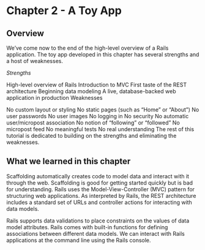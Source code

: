 Chapter 2 - A Toy App
=========

## Overview
We’ve come now to the end of the high-level overview of a Rails application. The toy app developed in this chapter has several strengths and a host of weaknesses.

*Strengths*

High-level overview of Rails
Introduction to MVC
First taste of the REST architecture
Beginning data modeling
A live, database-backed web application in production
Weaknesses

No custom layout or styling
No static pages (such as “Home” or “About”)
No user passwords
No user images
No logging in
No security
No automatic user/micropost association
No notion of “following” or “followed”
No micropost feed
No meaningful tests
No real understanding
The rest of this tutorial is dedicated to building on the strengths and eliminating the weaknesses.

## What we learned in this chapter

Scaffolding automatically creates code to model data and interact with it through the web.
Scaffolding is good for getting started quickly but is bad for understanding.
Rails uses the Model-View-Controller (MVC) pattern for structuring web applications.
As interpreted by Rails, the REST architecture includes a standard set of URLs and controller actions for interacting with data models.

Rails supports data validations to place constraints on the values of data model attributes.
Rails comes with built-in functions for defining associations between different data models.
We can interact with Rails applications at the command line using the Rails console.

